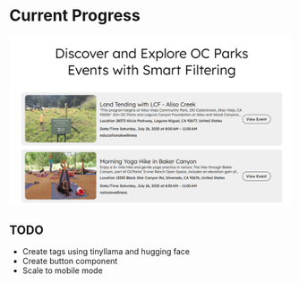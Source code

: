 # Current Progress

![alt text](image-3.png)

## TODO

- Create tags using tinyllama and hugging face
- Create button component
- Scale to mobile mode
